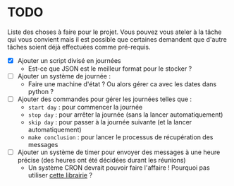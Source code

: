 # TODO


Liste des choses à faire pour le projet. Vous pouvez vous ateler à la tâche qui vous convient mais il est possible que certaines demandent que d'autre tâches soient déjà effectuées comme pré-requis.

- [x] Ajouter un script divisé en journées
  - Est-ce que JSON est le meilleur format pour le stocker ?
- [ ] Ajouter un système de journée :
  - Faire une machine d'état ? Ou alors gérer ca avec les dates dans python ?
- [ ] Ajouter des commandes pour gérer les journées telles que :
  - `start day` : pour commencer la journée
  - `stop day` : pour arrêter la journée (sans la lancer automatiquement)
  - `skip day` : pour passer à la journée suivante (et la lancer automatiquement)
  - `make conclusion` : pour lancer le processus de récupération des messages
- [ ] Ajouter un système de timer pour envoyer des messages à une heure précise (des heures ont été décidées durant les réunions)
  - Un système CRON devrait pouvoir faire l'affaire ! Pourquoi pas utiliser [cette librairie](https://github.com/gawel/aiocron) ?